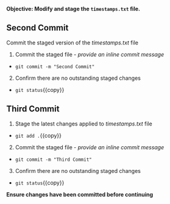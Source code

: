 **Objective: Modify and stage the `timestamps.txt` file.**

## Second Commit

Commit the staged version of the _timestamps.txt_ file

1. Commit the staged file - _provide an inline commit message_
 * `git commit -m "Second Commit"`
2. Confirm there are no outstanding staged changes
 * `git status`{{copy}}


## Third Commit

1. Stage the latest changes applied to _timestamps.txt_ file
 * `git add .`{{copy}}
2. Commit the staged file - _provide an inline commit message_
 * `git commit -m "Third Commit"`
3. Confirm there are no outstanding staged changes
 * `git status`{{copy}}


**Ensure changes have been committed before continuing**
